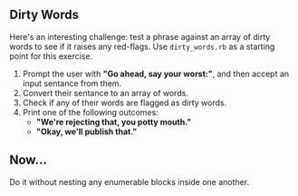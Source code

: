 ## Dirty Words

Here's an interesting challenge: test a phrase against an array of dirty words to see if it raises any red-flags. Use `dirty_words.rb` as a starting point for this exercise.

1. Prompt the user with **"Go ahead, say your worst:"**, and then accept an input sentance from them.
2. Convert their sentance to an array of words.
3. Check if any of their words are flagged as dirty words.
4. Print one of the following outcomes:
	* **"We're rejecting that, you potty mouth."**
	* **"Okay, we'll publish that."**
	
## Now…

Do it without nesting any enumerable blocks inside one another.